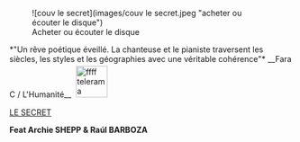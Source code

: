 <figure left-aside class="clickable image half left" mdfile="buy/buyLeSecret.md" >
![couv le secret](images/couv le secret.jpeg "acheter ou écouter le disque")
<figcaption>Acheter ou écouter le disque</figurecaption>
</figure>
<div style="margin: 0" class="clearfix ">
    *"Un rêve poétique éveillé. La chanteuse et le pianiste traversent les siècles, les styles et les géographies avec une véritable cohérence"*  
__Fara C / L'Humanité__  


<img title="ffff telerama" src="images/Telerama.jpeg"  style="width:4em; margin:0.3em;" />  


<a class="button text-center special-font h3 narrow" href="#lesecret.0" du-smooth-scroll>LE SECRET</a>
</div>

__Feat Archie SHEPP & Raúl&nbsp;BARBOZA__  
